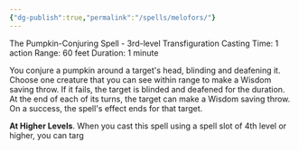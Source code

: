 ```yaml
---
{"dg-publish":true,"permalink":"/spells/melofors/"}
---
```


The Pumpkin-Conjuring Spell - 3rd-level Transfiguration 
Casting Time: 1 action 
Range: 60 feet 
Duration: 1 minute 

You conjure a pumpkin around a target's head, blinding and deafening it. Choose one creature that you can see within range to make a Wisdom saving throw. If it fails, the target is blinded and deafened for the duration. At the end of each of its turns, the target can make a Wisdom saving throw. On a success, the spell's effect ends for that target. 

**At Higher Levels**. When you cast this spell using a spell slot of 4th level or higher, you can targ